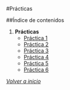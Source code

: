 #Prácticas

##Índice de contenidos

1. **Prácticas**
	* [Práctica 1](Práctica1)
	* [Práctica 2](Práctica2)
	* [Práctica 3](Práctica3)
	* [Práctica 4](Práctica4)
	* [Práctica 5](Práctica5)
	* [Práctica 6](Práctica6)
	
*[Volver a inicio]( ../../../)*
